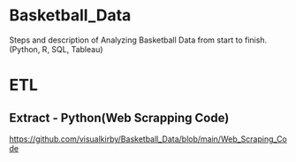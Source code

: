 # Basketball_Data
Steps and description of Analyzing Basketball Data from start to finish. (Python, R, SQL, Tableau)

# ETL
## Extract - Python(Web Scrapping Code)
https://github.com/visualkirby/Basketball_Data/blob/main/Web_Scraping_Code